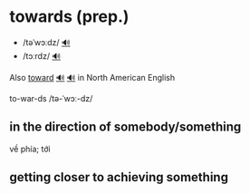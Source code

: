 # towards (prep.)

- /təˈwɔːdz/ [🔊](https://www.oxfordlearnersdictionaries.com/media/english/uk_pron/p/pro/profo/profound__gb_1.mp3)
- /tɔːrdz/ [🔊](https://www.oxfordlearnersdictionaries.com/media/english/uk_pron/p/pro/profo/profound__gb_1.mp3)

Also [toward]() [🔊](https://www.oxfordlearnersdictionaries.com/media/english/uk_pron/t/tow/towar/toward__gb_1.mp3) [🔊](https://www.oxfordlearnersdictionaries.com/media/english/us_pron/t/tow/towar/toward__us_1_rr.mp3) in North American English

to-war-ds /tə-ˈwɔː-dz/

## in the direction of somebody/something

về phía; tới

## getting closer to achieving something

